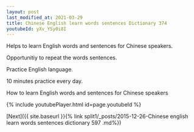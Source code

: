 ```yaml
---
layout: post
last_modified_at: 2021-03-29
title: Chinese English learn words sentences Dictionary 374 
youtubeId: yXv_YSy0i8I
---
```

 
 
Helps to learn English words and sentences for Chinese speakers.

Opportunitiy to repeat the words sentences. 

Practice English language. 
 
10 minutes practice every day. 
 
How to learn English words and sentences for Chinese speakers 
 
{% include youtubePlayer.html id=page.youtubeId %}
 
 
[Next]({{ site.baseurl }}{% link  split1/_posts/2015-12-26-Chinese english learn words sentences dictionary 597 .md%})
 
